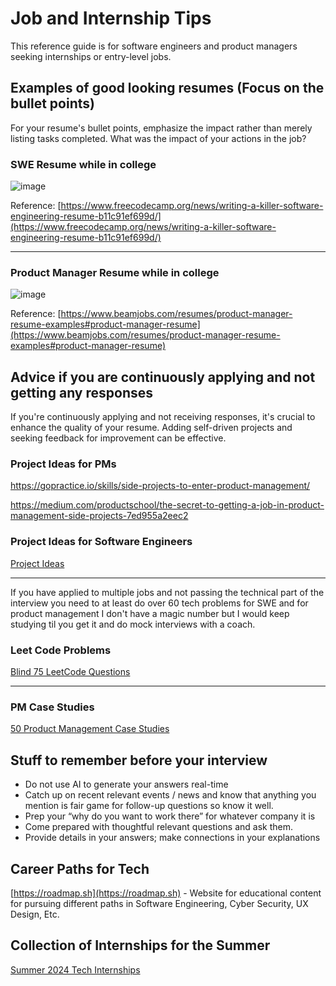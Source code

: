 # Job and Internship Tips

This reference guide is for software engineers and product managers seeking internships or entry-level jobs.


## Examples of good looking resumes (Focus on the bullet points)

For your resume's bullet points, emphasize the impact rather than merely listing tasks completed. What was the impact of your actions in the job?


### SWE Resume while in college

![image](https://github.com/mikewash/job-and-internship-tips/assets/3858922/2c6af65b-1f63-4402-91f4-a4c46d8c50ff)

Reference: [https://www.freecodecamp.org/news/writing-a-killer-software-engineering-resume-b11c91ef699d/](https://www.freecodecamp.org/news/writing-a-killer-software-engineering-resume-b11c91ef699d/)

<hr>

### Product Manager Resume while in college

![image](https://github.com/mikewash/job-and-internship-tips/assets/3858922/cce778de-3643-45d6-9bf7-aa5732e30f1d)

Reference: [https://www.beamjobs.com/resumes/product-manager-resume-examples#product-manager-resume](https://www.beamjobs.com/resumes/product-manager-resume-examples#product-manager-resume)


## Advice if you are continuously applying and not getting any responses

If you're continuously applying and not receiving responses, it's crucial to enhance the quality of your resume. Adding self-driven projects and seeking feedback for improvement can be effective.


### Project Ideas for PMs
https://gopractice.io/skills/side-projects-to-enter-product-management/

https://medium.com/productschool/the-secret-to-getting-a-job-in-product-management-side-projects-7ed955a2eec2


### Project Ideas for Software Engineers
[Project Ideas](https://arc.dev/developer-blog/programming-project-ideas/)

<hr>

If you have applied to multiple jobs and not passing the technical part of the interview you need to at least do over 60 tech problems for SWE and for product management I don't have a magic number but I would keep studying til you get it and do mock interviews with a coach. 

### Leet Code Problems
[Blind 75 LeetCode Questions](https://leetcode.com/discuss/general-discussion/460599/blind-75-leetcode-questions)

<hr>

### PM Case Studies
[50 Product Management Case Studies](https://blog.producter.co/50-product-management-case-studies/)


## Stuff to remember before your interview
- Do not use AI to generate your answers real-time
- Catch up on recent relevant events / news and know that anything you mention is fair game for follow-up questions so know it well.
- Prep your “why do you want to work there” for whatever company it is
- Come prepared with thoughtful relevant questions and ask them.
- Provide details in your answers; make connections in your explanations

## Career Paths for Tech
[https://roadmap.sh](https://roadmap.sh) - Website for educational content for pursuing different paths in Software Engineering, Cyber Security, UX Design, Etc.


## Collection of Internships for the Summer
[Summer 2024 Tech Internships](https://github.com/SimplifyJobs/Summer2024-Internships)
